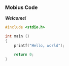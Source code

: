### Mobius Code

**_Welcome!_**

```c
#include <stdio.h>

int main ()
{
    printf("Hello, world");

    return 0;
}
```
